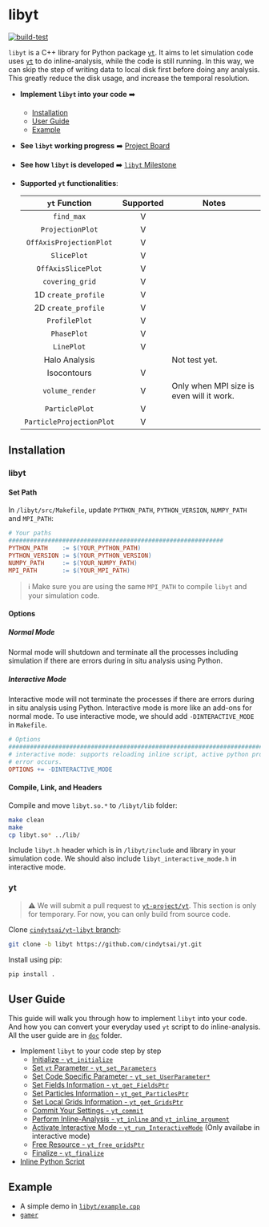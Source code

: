 # libyt
[![build-test](https://github.com/calab-ntu/libyt/actions/workflows/build-test.yml/badge.svg?branch=master)](https://github.com/calab-ntu/libyt/actions/workflows/build-test.yml)

`libyt` is a C++ library for Python package [`yt`](https://yt-project.org/).  It aims to let simulation code uses [`yt`](https://yt-project.org/) to do inline-analysis, while the code is still running. In this way, we can skip the step of writing data to local disk first before doing any analysis. This greatly reduce the disk usage, and increase the temporal resolution.

- **Implement `libyt` into your code** :arrow_right:
  - [Installation](#installation)
  - [User Guide](#user-guide)
  - [Example](#example)
- **See `libyt` working progress** :arrow_right: [Project Board](https://github.com/calab-ntu/libyt/projects/1)
- **See how `libyt` is developed** :arrow_right: [`libyt` Milestone](https://hackmd.io/@Viukb0eMS-aeoZQudVyJ2w/ryCYwu0xF)
- **Supported `yt` functionalities**:

  |       `yt` Function      | Supported | Notes                                    |
  |:---------:|:---------:|------------------------------------------|
  | `find_max`               |     V     |                                          |
  | `ProjectionPlot`         |     V     |                                          |
  | `OffAxisProjectionPlot`  |     V     |                                          |
  | `SlicePlot`              |     V     |                                          |
  | `OffAxisSlicePlot`       |     V     |                                          |
  | `covering_grid`          |     V     |                                          |
  | 1D `create_profile`      |     V     |                                          |
  | 2D `create_profile`      |     V     |                                          |
  | `ProfilePlot`            |     V     |                                          |
  | `PhasePlot`              |     V     |                                          |
  | `LinePlot`               |     V     |                                          |
  | Halo Analysis            |           | Not test yet.                            |
  | Isocontours              |     V     |  |
  | `volume_render`          |     V     | Only when MPI size is even will it work. |
  | `ParticlePlot`           |     V     |                                          |
  | `ParticleProjectionPlot` |     V     |                                          |

## Installation
### libyt
#### Set Path
In `/libyt/src/Makefile`, update `PYTHON_PATH`, `PYTHON_VERSION`, `NUMPY_PATH` and `MPI_PATH`:
```makefile
# Your paths
############################################################
PYTHON_PATH    := $(YOUR_PYTHON_PATH)
PYTHON_VERSION := $(YOUR_PYTHON_VERSION)
NUMPY_PATH     := $(YOUR_NUMPY_PATH)
MPI_PATH       := $(YOUR_MPI_PATH)
```
> :information_source: Make sure you are using the same `MPI_PATH` to compile `libyt` and your simulation code.

#### Options
##### Normal Mode
Normal mode will shutdown and terminate all the processes including simulation if there are errors during in situ analysis using Python.

##### Interactive Mode
Interactive mode will not terminate the processes if there are errors during in situ analysis using Python. Interactive mode is more like an add-ons for normal mode. To use interactive mode, we should add `-DINTERACTIVE_MODE` in `Makefile`.
```makefile
# Options
#######################################################################################################
# interactive mode: supports reloading inline script, active python prompt and does not halt when 
# error occurs.
OPTIONS += -DINTERACTIVE_MODE
```

#### Compile, Link, and Headers
Compile and move `libyt.so.*` to `/libyt/lib` folder:
```bash
make clean
make
cp libyt.so* ../lib/
```

Include `libyt.h` header which is in `/libyt/include` and library in your simulation code. We should also include `libyt_interactive_mode.h` in interactive mode.

### yt
> :warning: We will submit a pull request to [`yt-project/yt`](https://github.com/yt-project/yt). This section is only for temporary. For now, you can only build from source code.

Clone [`cindytsai/yt`-`libyt` branch](https://github.com/cindytsai/yt/tree/libyt):
```bash
git clone -b libyt https://github.com/cindytsai/yt.git
```

Install using pip:
```bash
pip install .
```

## User Guide
This guide will walk you through how to implement `libyt` into your code. And how you can convert your everyday used `yt` script to do inline-analysis. All the user guide are in [`doc`](./doc) folder.



- Implement `libyt` to your code step by step
  - [Initialize - `yt_initialize`](./doc/Initialize.md#initialize)
  - [Set `yt` Parameter - `yt_set_Parameters`](./doc/SetYTParameter.md#set-yt-parameter)
  - [Set Code Specific Parameter - `yt_set_UserParameter*`](./doc/SetCodeSpecificParameter.md#set-code-specific-parameter)
  - [Set Fields Information - `yt_get_FieldsPtr`](./doc/SetFieldsInformation.md#set-fields-information)
  - [Set Particles Information - `yt_get_ParticlesPtr`](./doc/SetParticlesInformation.md#set-particles-information)
  - [Set Local Grids Information - `yt_get_GridsPtr`](./doc/SetLocalGridsInformation.md#set-local-grids-information)
  - [Commit Your Settings - `yt_commit`](./doc/CommitYourSettings.md#commit-your-settings)
  - [Perform Inline-Analysis - `yt_inline` and `yt_inline_argument`](./doc/PerformInlineAnalysis.md#perform-inline-analysis)
  - [Activate Interactive Mode - `yt_run_InteractiveMode`](./doc/ActivateInteractiveMode.md#activate-interactive-mode) (Only availabe in interactive mode)
  - [Free Resource - `yt_free_gridsPtr`](./doc/FreeResource.md#free-resource)
  - [Finalize - `yt_finalize`](./doc/Finalize.md#finalize)
- [Inline Python Script](./doc/InlinePythonScript.md#inline-python-script)

## Example
- A simple demo in [`libyt/example.cpp`](./example/example.cpp)
- [`gamer`](https://github.com/gamer-project/gamer/tree/master/src/YT)
